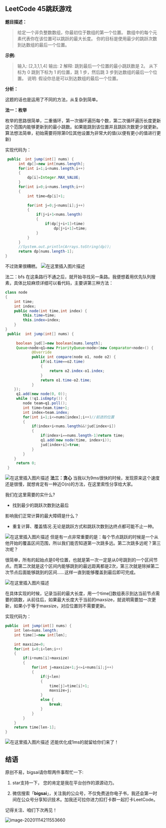 ## LeetCode 45跳跃游戏
**题目描述：**
>给定一个非负整数数组，你最初位于数组的第一个位置。
>数组中的每个元素代表你在该位置可以跳跃的最大长度。
>你的目标是使用最少的跳跃次数到达数组的最后一个位置。

**示例:**

>输入: [2,3,1,1,4]
>输出: 2
>解释: 跳到最后一个位置的最小跳跃数是 2。
>从下标为 0 跳到下标为 1 的位置，跳 1 步，然后跳 3 步到达数组的最后一个位置。
>说明:
>假设你总是可以到达数组的最后一个位置。



**分析：**

这题的话也是运用了不同的方法，从复杂到简单。

**法一：枚举**

枚举的思路很简单，二重循环，第一次循环遍历每个数，第二次循环遍历长度更新这个范围内能够更新到的最小跳数。如果能跳到该位置并且跳跃次数更少就更新。算法想法简单，初始需要将除第0位其他设置为非常大的值(以便有更小的值进行更新)

实现代码为：

```java
 public  int jump(int[] nums) {
	  int dp[]=new int[nums.length];
	  for(int i=1;i<nums.length;i++)
	  {
		  dp[i]=Integer.MAX_VALUE;
	  }
	  for(int i=0;i<nums.length;i++)
	  {
		  int time=dp[i]+1;
		 
		  for(int j=0;j<nums[i];j++)
		  {
			  if(j+i+1<nums.length)
			  {
				  if(dp[j+i+1]>time)
					  dp[j+i+1]=time;
			  }
		  }
	  }
	  //System.out.println(Arrays.toString(dp));
	  return dp[nums.length-1];
}
```
不过效果很糟糕。
![在这里插入图片描述](https://img-blog.csdnimg.cn/20201025095140617.png?x-oss-process=image/watermark,type_ZmFuZ3poZW5naGVpdGk,shadow_10,text_aHR0cHM6Ly9ibG9nLmNzZG4ubmV0L3FxXzQwNjkzMTcx,size_1,color_FFFFFF,t_70)

法二：bfs
在这条路行不通之后，就开始寻找另一条路。我便想着用优先队列搜素，具体比较麻烦详细可以看代码，主要讲第三种方法：

```java
class node
{
	int time;
	int index;
	public node(int time,int index) {
		this.time=time;
		this.index=index;
	}
}
 public  int jump(int[] nums) {
	
	 boolean jud[]=new boolean[nums.length];
	 Queue<node>q1=new PriorityQueue<node>(new Comparator<node>() {
		    @Override
			public int compare(node o1, node o2) {
				if(o1.time==o2.time)
				{
					return o2.index-o1.index;
				}
				return o1.time-o2.time;
			}
	});
	 q1.add(new node(0, 0));
	 while (!q1.isEmpty()) {
		node team=q1.poll();
		int time=team.time+1;
		int index=team.index;
		for(int i=1;i<=nums[index];i++)//前进的位置
		{
			if(index+i<nums.length&&!jud[index+i])
			{
				if(index+i==nums.length-1)return time;
				q1.add(new node(time, index+i));
				jud[index+i]=true;
			}
		}
	}
	 return 0;
 }
```
 ![在这里插入图片描述](https://img-blog.csdnimg.cn/2020102510011365.png?x-oss-process=image/watermark,type_ZmFuZ3poZW5naGVpdGk,shadow_10,text_aHR0cHM6Ly9ibG9nLmNzZG4ubmV0L3FxXzQwNjkzMTcx,size_1,color_FFFFFF,t_70)
**法三：贪心**
当我以为9ms很快的时候，发现原来这个速度还是很慢，就想肯定有一种近O(n)的方法，在这里索性分享给大家。

我们在这里需要的实什么?
- 找到最少的跳跃次数到达最后

影响我们正常计算的最大障碍是什么？
- 重复计算、覆盖情况.无论是跳跃方式和跳跃次数到达终点都可能不止一种。

![在这里插入图片描述](https://img-blog.csdnimg.cn/20201025101558740.png?x-oss-process=image/watermark,type_ZmFuZ3poZW5naGVpdGk,shadow_10,text_aHR0cHM6Ly9ibG9nLmNzZG4ubmV0L3FxXzQwNjkzMTcx,size_1,color_FFFFFF,t_70)
但是有一点非常重要的是：每个节点跳跃的时候是一个从他开始的覆盖区间范围，所以我们能否知道第一次跳多远。第二次跳多远呢？第三次呢？

很简单，所有的起始点是0号位置，也就是第一次一定是从0号跳到的一个区间节点。而第二次就是这个区间内能够跳到的最远距离都是2次，第三次就是除掉第二次节点后面能够跳到的区间……这样一直到能够覆盖到最后即可完成。

![在这里插入图片描述](https://img-blog.csdnimg.cn/20201025113521571.png?x-oss-process=image/watermark,type_ZmFuZ3poZW5naGVpdGk,shadow_10,text_aHR0cHM6Ly9ibG9nLmNzZG4ubmV0L3FxXzQwNjkzMTcx,size_1,color_FFFFFF,t_70)


在具体实现的时候，记录当前的最大长度，用一个time[]数组表示到达当前节点需要的跳数，从前往后，如果最大长度大于当前的maxsize，就说明需要加一次更新，如果小于等于maxsize，对应位置则不需要更新。

实现代码为：

```java
public  int jump(int[] nums) {
	int len=nums.length;
	int time[]=new int[len];
	
	int maxsize=0;
	for(int i=0;i<len;i++)
	{
		if(i+nums[i]>maxsize)
		{
			for(int j=maxsize+1;j<=i+nums[i];j++)
			{
				if(j<len)
				{
					time[j]=time[i]+1;
					maxsize=j;		
				}
				else {
					break;
				}
			}
		}
	}
	return time[len-1];
}
```

![在这里插入图片描述](https://img-blog.csdnimg.cn/20201025110445759.png?x-oss-process=image/watermark,type_ZmFuZ3poZW5naGVpdGk,shadow_10,text_aHR0cHM6Ly9ibG9nLmNzZG4ubmV0L3FxXzQwNjkzMTcx,size_1,color_FFFFFF,t_70)
还能优化成1ms的就留给你们来了！

## 结语

原创不易，bigsai请你帮两件事帮忙一下:

1. star支持一下， 您的肯定是我在平台创作的源源动力。

2. 微信搜索「**bigsai**」，关注我的公众号，不仅免费送你电子书，我还会第一时间在公众号分享知识技术。加我还可拉你进力扣打卡群一起打卡LeetCode。

记得关注、咱们下次再见！

![image-20201114211553660](https://bigsai.oss-cn-shanghai.aliyuncs.com/img/image-20201122215000846.png)
